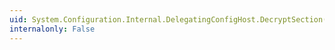 ```yaml
---
uid: System.Configuration.Internal.DelegatingConfigHost.DecryptSection(System.String,System.Configuration.ProtectedConfigurationProvider,System.Configuration.ProtectedConfigurationSection)
internalonly: False
---
```

